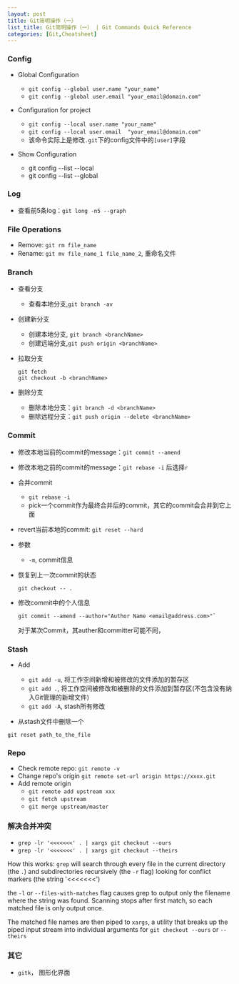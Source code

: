 ```yaml
---
layout: post
title: Git简明操作（一）
list_title: Git简明操作（一） | Git Commands Quick Reference
categories: [Git,Cheatsheet]
---
```


### Config

- Global Configuration
    - `git config --global user.name "your_name"`
    - `git config --global user.email "your_email@domain.com"`

- Configuration for project
    - `git config --local user.name "your_name"`
    - `git config --local user.email  "your_email@domain.com"`
    - 该命令实际上是修改`.git`下的config文件中的`[user]`字段

- Show Configuration
    - git config --list --local
    - git config --list --global


### Log

- 查看前5条log：`git long -n5 --graph`

### File Operations

- Remove: `git rm file_name`
- Rename: `git mv file_name_1 file_name_2`, 重命名文件

### Branch

- 查看分支
    - 查看本地分支,`git branch -av`

- 创建新分支
    - 创建本地分支, `git branch <branchName>`
    - 创建远端分支,`git push origin <branchName>`
- 拉取分支

    ```shell
    git fetch
    git checkout -b <branchName>
    ```

- 删除分支
    - 删除本地分支：`git branch -d <branchName>`
    - 删除远程分支：`git push origin --delete <branchName>`

### Commit

- 修改本地当前的commit的message：`git commit --amend`
- 修改本地之前的commit的message：`git rebase -i` 后选择`r`
- 合并commit
    - `git rebase -i `
    - pick一个commit作为最终合并后的commit，其它的commit会合并到它上面
- revert当前本地的commit: `git reset --hard`

- 参数
    - `-m`, commit信息
- 恢复到上一次commit的状态
    ```
    git checkout -- .
    ```
- 修改commit中的个人信息

    ```
    git commit --amend --author="Author Name <email@address.com>"`
    ```

    对于某次Commit，其auther和committer可能不同，

### Stash

- Add
    - `git add -u`, 将工作空间新增和被修改的文件添加的暂存区
    - `git add .`, 将工作空间被修改和被删除的文件添加到暂存区(不包含没有纳入Git管理的新增文件)
    - `git add -A`, stash所有修改

- 从stash文件中删除一个
```
git reset path_to_the_file
```
    
### Repo

- Check remote repo: `git remote -v `
- Change repo's origin `git remote set-url origin https://xxxx.git`
- Add remote origin
    - `git remote add upstream xxx`
    - `git fetch upstream`
    - `git merge upstream/master`




### 解决合并冲突

- `grep -lr '<<<<<<<' . | xargs git checkout --ours`
- `grep -lr '<<<<<<<' . | xargs git checkout --theirs`

How this works: `grep` will search through every file in the current directory (the `.`) and subdirectories recursively (the `-r` flag) looking for conflict markers (the string '<<<<<<<')

the `-l` or `--files-with-matches` flag causes grep to output only the filename where the string was found. Scanning stops after first match, so each matched file is only output once.

The matched file names are then piped to `xargs`, a utility that breaks up the piped input stream into individual arguments for `git checkout --ours` or `--theirs`


### 其它

- `gitk`， 图形化界面